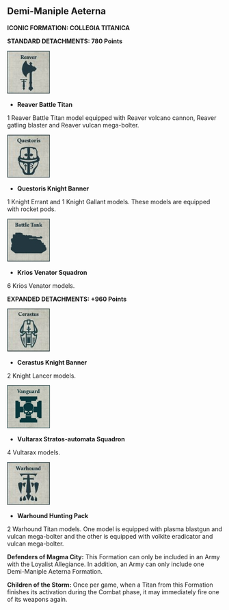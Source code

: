 ## Demi-Maniple Aeterna

**ICONIC FORMATION: COLLEGIA TITANICA**

**STANDARD DETACHMENTS: 780 Points**

[![](../../media/factions/collegia_titanica/compulsory_reaver.jpg)](../../factions/collegia_titanica/detachments.md#reaver-battle-titan-400-points)

* **Reaver Battle Titan**

1 Reaver Battle Titan model equipped with Reaver volcano cannon, Reaver gatling blaster and Reaver vulcan mega-bolter.

[![](../../media/factions/knight_households/compulsory_questoris.jpg)](../../factions/knight_households/detachments.md#questoris-knight-banner-130-points)

* **Questoris Knight Banner**

1 Knight Errant and 1 Knight Gallant models. These models are equipped with rocket pods.

[![](../../media/factions/mechanicum_taghmata/compulsory_battle_tank.jpg)](../../factions/mechanicum_taghmata/detachments.md#krios-venator-squadron-60-points)

* **Krios Venator Squadron**

6 Krios Venator models.

**EXPANDED DETACHMENTS: +960 Points**

[![](../../media/factions/knight_households/compulsory_cerastus.jpg)](../../factions/knight_households/detachments.md#cerastus-knight-banner-160-points)

* **Cerastus Knight Banner**

2 Knight Lancer models.

[![](../../media/factions/mechanicum_taghmata/compulsory_vanguard.jpg)](../../factions/mechanicum_taghmata/detachments.md#vultarax-stratos-automata-squadron-35-points)

* **Vultarax Stratos-automata Squadron**

4 Vultarax models.

[![](../../media/factions/collegia_titanica/compulsory_warhound.jpg)](../../factions/collegia_titanica/detachments.md#warhound-hunting-pack-300-points)

* **Warhound Hunting Pack**

2 Warhound Titan models. One model is equipped with plasma blastgun and vulcan mega-bolter and the other is equipped with volkite eradicator and vulcan mega-bolter.

**Defenders of Magma City:** This Formation can only be included in an Army with the Loyalist Allegiance. In addition, an Army can only include one Demi-Maniple Aeterna Formation.

**Children of the Storm:** Once per game, when a Titan from this Formation finishes its activation during the Combat phase, it may immediately fire one of its weapons again.
